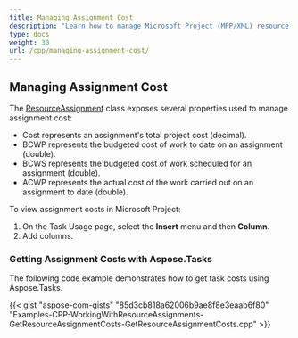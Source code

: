 ```yaml
---
title: Managing Assignment Cost
description: "Learn how to manage Microsoft Project (MPP/XML) resource assignment costs using Aspose.Tasks for C++."
type: docs
weight: 30
url: /cpp/managing-assignment-cost/
---
```


## **Managing Assignment Cost**
The [ResourceAssignment](https://apireference.aspose.com/tasks/cpp/class/aspose.tasks.resource_assignment) class exposes several properties used to manage assignment cost:

- Cost represents an assignment's total project cost (decimal).
- BCWP represents the budgeted cost of work to date on an assignment (double).
- BCWS represents the budgeted cost of work scheduled for an assignment (double).
- ACWP represents the actual cost of the work carried out on an assignment to date (double).

To view assignment costs in Microsoft Project:

1. On the Task Usage page, select the **Insert** menu and then **Column**.
2. Add columns.

### **Getting Assignment Costs with Aspose.Tasks**
The following code example demonstrates how to get task costs using Aspose.Tasks.

{{< gist "aspose-com-gists" "85d3cb818a62006b9ae8f8e3eaab6f80" "Examples-CPP-WorkingWithResourceAssignments-GetResourceAssignmentCosts-GetResourceAssignmentCosts.cpp" >}}
